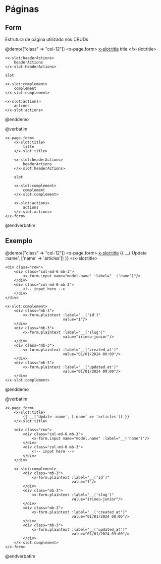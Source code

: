 # Páginas

## Form

Estrutura de página utilizado nos CRUDs

@demo(["class" => "col-12"])
<x-page.form>
    <x-slot:title>
        title
    </x-slot:title>

    <x-slot:headerActions>
        headerActions
    </x-slot:headerActions>
    
    slot
    
    <x-slot:complement>
        complement
    </x-slot:complement>

    <x-slot:actions>
        actions
    </x-slot:actions>
</x-form>
@enddemo

@verbatim

```blade
<x-page.form>
    <x-slot:title>
        title
    </x-slot:title>

    <x-slot:headerActions>
        headerActions
    </x-slot:headerActions>
    
    slot
    
    <x-slot:complement>
        complement
    </x-slot:complement>

    <x-slot:actions>
        actions
    </x-slot:actions>
</x-form>
```

@endverbatim

## Exemplo

@demo(["class" => "col-12"])
<x-page.form>
    <x-slot:title>
        {{ __('Update :name', ['name' => 'articles']) }}
    </x-slot:title>

    <div class="row">
        <div class="col-md-6 mb-3">
            <x-form.input name="model.name" :label="__('name')"/>
        </div>
        <div class="col-md-6 mb-3">
            <!-- input here -->
        </div>
    </div>
    
    <x-slot:complement>
        <div class="mb-3">
            <x-form.plaintext :label="__('id')"
                              value="1"/>
        </div>
        <div class="mb-3">
            <x-form.plaintext :label="__('slug')"
                              value="irineu-junior"/>
        </div>
        <div class="mb-3">
            <x-form.plaintext :label="__('created_at')"
                              value="01/01/2024 08:00"/>
        </div>
        <div class="mb-3">
            <x-form.plaintext :label="__('updated_at')"
                              value="01/01/2024 09:00"/>
        </div>
    </x-slot:complement>
</x-form>
@enddemo

@verbatim

```blade
<x-page.form>
    <x-slot:title>
        {{ __('Update :name', ['name' => 'articles']) }}
    </x-slot:title>

    <div class="row">
        <div class="col-md-6 mb-3">
            <x-form.input name="model.name" :label="__('name')"/>
        </div>
        <div class="col-md-6 mb-3">
            <!-- input here -->
        </div>
    </div>
    
    <x-slot:complement>
        <div class="mb-3">
            <x-form.plaintext :label="__('id')"
                              value="1"/>
        </div>
        <div class="mb-3">
            <x-form.plaintext :label="__('slug')"
                              value="irineu-junior"/>
        </div>
        <div class="mb-3">
            <x-form.plaintext :label="__('created_at')"
                              value="01/01/2024 08:00"/>
        </div>
        <div class="mb-3">
            <x-form.plaintext :label="__('updated_at')"
                              value="01/01/2024 09:00"/>
        </div>
    </x-slot:complement>
</x-form>
```

@endverbatim
